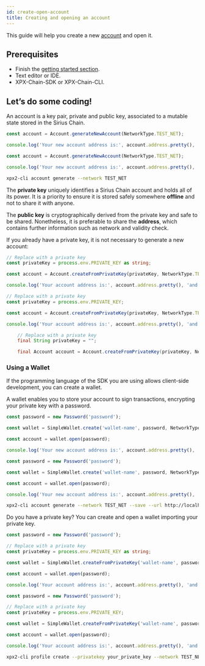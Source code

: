 ```yaml
---
id: create-open-account
title: Creating and opening an account
---
```

This guide will help you create a new [account](../../built-in-features/account.md) and open it.

## Prerequisites

- Finish the [getting started section](../../getting-started/setting-up-workstation.md).
- Text editor or IDE.
- XPX-Chain-SDK or XPX-Chain-CLI.

## Let’s do some coding!

An account is a key pair, private and public key, associated to a mutable state stored in the Sirius Chain.

<!--DOCUSAURUS_CODE_TABS-->
<!--TypeScript-->

```ts
const account = Account.generateNewAccount(NetworkType.TEST_NET);

console.log('Your new account address is:', account.address.pretty(), 'and its private key', account.privateKey);
```

<!--JavaScript-->
```js
const account = Account.generateNewAccount(NetworkType.TEST_NET);

console.log('Your new account address is:', account.address.pretty(), 'and its private key', account.privateKey);
```

<!--Bash-->
```sh
xpx2-cli account generate --network TEST_NET
```

<!--END_DOCUSAURUS_CODE_TABS-->

The **private key** uniquely identifies a Sirius Chain account and holds all of its power. It is a priority to ensure it is stored safely somewhere **offline** and not to share it with anyone.

The **public key** is cryptographically derived from the private key and safe to be shared. Nonetheless, it is preferable to share the **address**, which contains further information such as network and validity check.

If you already have a private key, it is not necessary to generate a new account:

<!--DOCUSAURUS_CODE_TABS-->
<!--TypeScript-->

```ts
// Replace with a private key
const privateKey = process.env.PRIVATE_KEY as string;

const account = Account.createFromPrivateKey(privateKey, NetworkType.TEST_NET);

console.log('Your account address is:', account.address.pretty(), 'and its private key', account.privateKey);
```

<!--JavaScript-->
```js
// Replace with a private key
const privateKey = process.env.PRIVATE_KEY;

const account = Account.createFromPrivateKey(privateKey, NetworkType.TEST_NET);

console.log('Your account address is:', account.address.pretty(), 'and its private key', account.privateKey);
```

<!--Java-->
```java
    // Replace with a private key
    final String privateKey = "";

    final Account account = Account.createFromPrivateKey(privateKey, NetworkType.TEST_NET);
```

<!--END_DOCUSAURUS_CODE_TABS-->

### Using a Wallet

If the programming language of the SDK you are using allows client-side development, you can create a wallet.

A wallet enables you to store your account to sign transactions, encrypting your private key with a password.

<!--DOCUSAURUS_CODE_TABS-->
<!--TypeScript-->

```ts
const password = new Password('password');

const wallet = SimpleWallet.create('wallet-name', password, NetworkType.TEST_NET);

const account = wallet.open(password);

console.log('Your new account address is:', account.address.pretty(), 'and its private key', account.privateKey);
```

<!--JavaScript-->
```js
const password = new Password('password');

const wallet = SimpleWallet.create('wallet-name', password, NetworkType.TEST_NET);

const account = wallet.open(password);

console.log('Your new account address is:', account.address.pretty(), 'and its private key', account.privateKey);
```

<!--Bash-->
```sh
xpx2-cli account generate --network TEST_NET --save --url http://localhost:3000 --profile test
```

<!--END_DOCUSAURUS_CODE_TABS-->

Do you have a private key? You can create and open a wallet importing your private key.

<!--DOCUSAURUS_CODE_TABS-->
<!--TypeScript-->

```ts
const password = new Password('password');

// Replace with a private key
const privateKey = process.env.PRIVATE_KEY as string;

const wallet = SimpleWallet.createFromPrivateKey('wallet-name', password, privateKey, NetworkType.TEST_NET);

const account = wallet.open(password);

console.log('Your account address is:', account.address.pretty(), 'and its private key', account.privateKey);
```

<!--JavaScript-->
```js
const password = new Password('password');

// Replace with a private key
const privateKey = process.env.PRIVATE_KEY;

const wallet = SimpleWallet.createFromPrivateKey('wallet-name', password, privateKey, NetworkType.TEST_NET);

const account = wallet.open(password);

console.log('Your account address is:', account.address.pretty(), 'and its private key', account.privateKey);
```

<!--Bash-->
```sh
xpx2-cli profile create --privatekey your_private_key --network TEST_NET --url http://localhost:3000 --profile test
```

<!--END_DOCUSAURUS_CODE_TABS-->